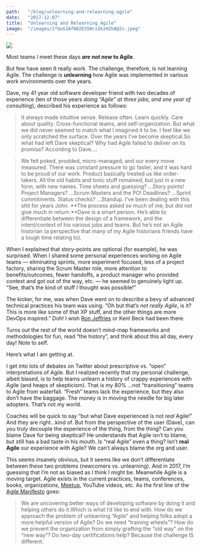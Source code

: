 ```yaml
---
path:	"/blog/unlearning-and-relearning-agile"
date:	"2017-12-07"
title:	"Unlearning and Relearning Agile"
image:	"/images/1*UwS3AfN82E55NrzZkzH2hA@2x.jpeg"
---
```


![](/images/1*UwS3AfN82E55NrzZkzH2hA@2x.jpeg)

Most teams I meet these days ***are not new* to Agile**.

But few have seen It really work. The challenge, therefore, is not learning Agile. The challenge is **unlearning** how Agile was implemented in various work environments over the years.

Dave, my 41 year old software developer friend with two decades of experience (ten of those years *doing “Agile” at three jobs, and one year of consulting*), described his experience as follows:


> It always made intuitive sense. Release often. Learn quickly. Care about quality. Cross-functional teams, and self-organization. But what we did never seemed to match what I imagined it to be. I feel like we only scratched the surface. Over the years I’ve become skeptical.So what had left Dave skeptical? Why had Agile failed to deliver on its promise? According to Dave….


> We felt poked, prodded, micro-managed, and our every move measured. There was constant pressure to go faster, and it was hard to be proud of our work. Product basically treated us like order-takers. All the old habits and toxic stuff remained, but just in a new form, with new names. Time sheets and guessing? …Story points! Project Managers? …Scrum Masters and the PO! Deadlines? …Sprint commitments. Status checks? …Standup. I’ve been dealing with this shit for years John. **The process asked so much of me, but did not give much in return.**Dave is a smart person. He’s able to differentiate between the design of a framework, and the intent/context of his various jobs and teams. But he’s not an Agile historian (a perspective that many of my Agile historians friends have a tough time relating to).

When I explained that story-points are optional (for example), he was surprised. When I shared some personal experiences working on Agile teams — eliminating sprints, more experiment focused, less of a project factory, sharing the Scrum Master role, more attention to benefits/outcomes, fewer handoffs, a product manager who provided context and got out of the way, etc. — he seemed to genuinely light up. “See, that’s the kind of stuff I thought was possible!”

The kicker, for me, was when Dave went on to describe a bevy of advanced technical practices his team was using. “Oh but that’s *not really Agile*, is it? This is more like some of that XP stuff, and the other things are more DevOps inspired.” Doh! I wish [Ron Jeffries](https://medium.com/u/a45b68b1ab11) or Kent Beck had been there.

Turns out the rest of the world doesn’t mind-map frameworks and methodologies for fun, read “the history”, and think about this all day, every day! Note to self.

Here’s what I am getting at.

I get into lots of debates on Twitter about prescriptive vs. “open” interpretations of Agile. But I realized recently that my personal challenge, albeit biased, is to help teams unlearn a history of crappy experiences with Agile (and heaps of skepticism). That is my 80% …not “transitioning” teams to Agile from waterfall. “Fresh” teams lack the experience, but they also don’t have the baggage. The money is in moving the needle for big later adopters. That’s not my world.

Coaches will be quick to say “but what Dave experienced is not *real* Agile!” And they are right…kind of. But from the perspective of the user (Dave), can you truly decouple the experience of the thing, from the thing? Can you blame Dave for being skeptical? He understands that Agile isn’t to blame, but still has a bad taste in his mouth. Is “real Agile” even a thing? Isn’t **real Agile** our experience with Agile? We can’t always blame the org and user.

This seems insanely obvious, but it seems like we don’t differentiate between these two problems (newcomers vs. unlearning). And in 2017, I’m guessing that I’m not as biased as I think I might be. Meanwhile Agile is a moving target. Agile exists in the current practices, teams, conferences, books, organizations, [Meetup](https://medium.com/u/49cf3ccf2c84), YouTube videos, etc. As the first line of the [Agile Manifesto](http://agilemanifesto.org/) goes:


> We are uncovering better ways of developing software by doing it and helping others do it.Which is what I’d like to end with. How do we approach the problem of unlearning “Agile” and helping folks adopt a more helpful version of Agile? Do we need “training wheels”? How do we prevent the organization from simply grafting the “old way” on the “new way”? Do two-day certifications help? Because the challenge IS different.

